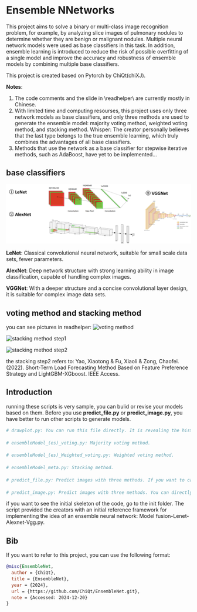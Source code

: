 # Ensemble NNetworks
This project aims to solve a binary or multi-class image recognition problem, for example, by analyzing slice images of pulmonary nodules to determine whether they are benign or malignant nodules. Multiple neural network models were used as base classifiers in this task. In addition, ensemble learning is introduced to reduce the risk of possible overfitting of a single model and improve the accuracy and robustness of ensemble models by combining multiple base classifiers.

This project is created based on Pytorch by ChiQt(chiXJ).

**Notes**:

1. The code comments and the slide in \readhelper\ are currently mostly in Chinese.
2. With limited time and computing resourses, this project uses only three network models as base classifiers, and only three methods are used to generate the ensemble model: majority voting method, weighted voting method, and stacking method. Whisper: The creator personally believes that the last type belongs to the true ensemble learning, which truly combines the advantages of all base classifiers.
3. Methods that use the network as a base classifier for stepwise iterative methods, such as AdaBoost, have yet to be implemented...

## base classifiers
![three classic network models](./readhelper/base%20classifiers.png)

**LeNet**: Classical convolutional neural network, suitable for small scale data sets, fewer parameters.

**AlexNet**: Deep network structure with strong learning ability in image classification, capable of handling complex images.

**VGGNet**: With a deeper structure and a concise convolutional layer design, it is suitable for complex image data sets.

## voting method and stacking method
you can see pictures in readhelper:
![voting method](./readhelper/voting/base%21method.png)

![stacking method step1](./readhelper/stacking/base%22step1.png)

![stacking method step2](./readhelper/stacking/base%23step2.png)

the stacking step2 refers to: Yao, Xiaotong & Fu, Xiaoli & Zong, Chaofei. (2022). Short-Term Load Forecasting Method Based on Feature Preference Strategy and LightGBM-XGboost. IEEE Access.

## Introduction
running these scripts is very sample, you can bulid or revise your models based on them. Before you use **predict_file.py** or **predict_image.py**, you have better to run other scripts to generate models.
```python
# drawplot.py: You can run this file directly. It is revealing the history of training and validating process of base calssifiers and ensemble classifiers.

# ensembleModel_(es)_voting.py: Majority voting method.

# ensembleModel_(es)_Weighted_voting.py: Weighted voting method.

# ensembleModel_meta.py: Stacking method.

# predict_file.py: Predict images with three methods. If you want to caculate the results, please note that image categories are determined by the folder structure.

# predict_image.py: Predict images with three methods. You can directly predict that single or multiple images do not necessarily need to provide true labels.If you want to caculate the results, please note that labels are need to be determined by you.
```
if you want to see the initial skeleton of the code, go to the init folder. The script provided the creators with an initial reference framework for implementing the idea of an ensemble neural network: Model fusion-Lenet-Alexnet-Vgg.py.

## Bib

If you want to refer to this project, you can use the following format:

```bibtex
@misc{EnsembleNet,
  author = {ChiQt},
  title = {EnsembleNet},
  year = {2024},
  url = {https://github.com/ChiQt/EnsembleNet.git},
  note = {Accessed: 2024-12-20}
}
